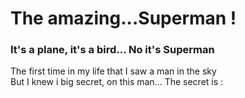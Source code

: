 # The amazing...Superman !

### It's a plane, it's a bird... No it's Superman <br />
The first time in my life that I saw a man in the sky <br />
But I knew i big secret, on this man... The secret is :<br />
